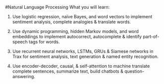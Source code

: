 #Natural Language Processing
What you will learn:

1) Use logistic regression, naïve Bayes, and word vectors to implement sentiment analysis, complete analogies & translate words.

2) Use dynamic programming, hidden Markov models, and word embeddings to implement autocorrect, autocomplete & identify part-of-speech tags for words.

3) Use recurrent neural networks, LSTMs, GRUs & Siamese networks in Trax for sentiment analysis, text generation & named entity recognition.

4) Use encoder-decoder, causal, & self-attention to machine translate complete sentences, summarize text, build chatbots & question-answering.